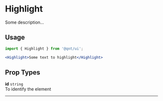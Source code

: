 # Highlight

Some description...

## Usage

```js
import { Highlight } from '@qnt/ui';
```

```jsx
<Highlight>Some text to highlight</Highlight>
```

## Prop Types

**id** `string`<br />
To identify the element

---

